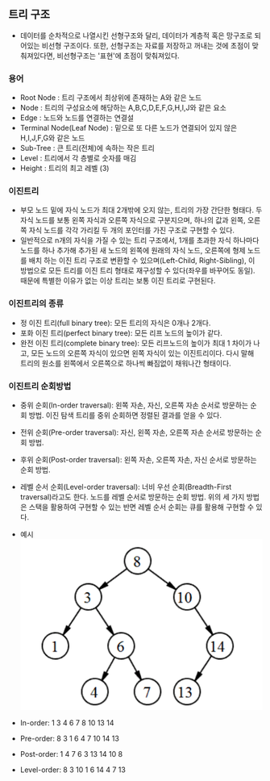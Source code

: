 ## 트리 구조   
- 데이터를 순차적으로 나열시킨 선형구조와 달리, 데이터가 계층적 혹은 망구조로 되어있는 비선형 구조이다. 또한, 선형구조는 자료를 저장하고 꺼내는 것에 초점이 맞춰져있다면, 비선형구조는 '표현'에 초점이 맞춰져있다.   

### 용어
- Root Node : 트리 구조에서 최상위에 존재하는 A와 같은 노드
- Node : 트리의 구성요소에 해당하는 A,B,C,D,E,F,G,H,I,J와 같은 요소
- Edge : 노드와 노드를 연결하는 연결설
- Terminal Node(Leaf Node) : 밑으로 또 다른 노드가 연결되어 있지 않은 H,I,J,F,G와 같은 노드
- Sub-Tree : 큰 트리(전체)에 속하는 작은 트리
- Level : 트리에서 각 층별로 숫자를 매김
- Height : 트리의 최고 레벨 (3)

### 이진트리
- 부모 노드 밑에 자식 노드가 최대 2개밖에 오지 않는, 트리의 가장 간단한 형태다. 두 자식 노드를 보통 왼쪽 자식과 오른쪽 자식으로 구분지으며, 하나의 값과 왼쪽, 오른쪽 자식 노드를 각각 가리킬 두 개의 포인터를 가진 구조로 구현할 수 있다.
- 일반적으로 n개의 자식을 가질 수 있는 트리 구조에서, 1개를 초과한 자식 하나마다 노드를 하나 추가해 추가된 새 노드의 왼쪽에 원래의 자식 노드, 오른쪽에 형제 노드를 배치 하는 이진 트리 구조로 변환할 수 있으며(Left-Child, Right-Sibling), 이 방법으로 모든 트리를 이진 트리 형태로 재구성할 수 있다(좌우를 바꾸어도 동일). 때문에 특별한 이유가 없는 이상 트리는 보통 이진 트리로 구현된다.

### 이진트리의 종류
- 정 이진 트리(full binary tree): 모든 트리의 자식은 0개나 2개다.
- 포화 이진 트리(perfect binary tree): 모든 리프 노드의 높이가 같다.
- 완전 이진 트리(complete binary tree): 모든 리프노드의 높이가 최대 1 차이가 나고, 모든 노드의 오른쪽 자식이 있으면 왼쪽 자식이 있는 이진트리이다. 다시 말해 트리의 원소를 왼쪽에서 오른쪽으로 하나씩 빠짐없이 채워나간 형태이다.

### 이진트리 순회방법
- 중위 순회(In-order traversal): 왼쪽 자손, 자신, 오른쪽 자손 순서로 방문하는 순회 방법. 이진 탐색 트리를 중위 순회하면 정렬된 결과를 얻을 수 있다.
- 전위 순회(Pre-order traversal): 자신, 왼쪽 자손, 오른쪽 자손 순서로 방문하는 순회 방법.
- 후위 순회(Post-order traversal): 왼쪽 자손, 오른쪽 자손, 자신 순서로 방문하는 순회 방법.
- 레벨 순서 순회(Level-order traversal): 너비 우선 순회(Breadth-First traversal)라고도 한다. 노드를 레벨 순서로 방문하는 순회 방법. 위의 세 가지 방법은 스택을 활용하여 구현할 수 있는 반면 레벨 순서 순회는 큐를 활용해 구현할 수 있다.

- 예시
![](/image/트리.png)
- In-order: 1 3 4 6 7 8 10 13 14
- Pre-order: 8 3 1 6 4 7 10 14 13
- Post-order: 1 4 7 6 3 13 14 10 8
- Level-order: 8 3 10 1 6 14 4 7 13

